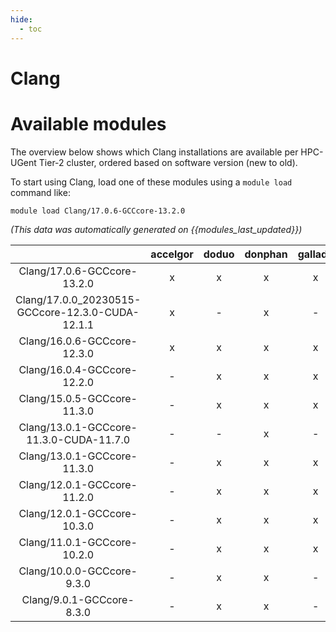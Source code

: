 ```yaml
---
hide:
  - toc
---
```


Clang
=====

# Available modules


The overview below shows which Clang installations are available per HPC-UGent Tier-2 cluster, ordered based on software version (new to old).

To start using Clang, load one of these modules using a `module load` command like:

```shell
module load Clang/17.0.6-GCCcore-13.2.0
```

*(This data was automatically generated on {{modules_last_updated}})*  

| |accelgor|doduo|donphan|gallade|joltik|shinx|skitty|
| :---: | :---: | :---: | :---: | :---: | :---: | :---: | :---: |
|Clang/17.0.6-GCCcore-13.2.0|x|x|x|x|-|x|x|
|Clang/17.0.0_20230515-GCCcore-12.3.0-CUDA-12.1.1|x|-|x|-|x|-|-|
|Clang/16.0.6-GCCcore-12.3.0|x|x|x|x|x|x|x|
|Clang/16.0.4-GCCcore-12.2.0|-|x|x|x|-|x|-|
|Clang/15.0.5-GCCcore-11.3.0|-|x|x|x|-|-|-|
|Clang/13.0.1-GCCcore-11.3.0-CUDA-11.7.0|-|-|x|-|-|-|-|
|Clang/13.0.1-GCCcore-11.3.0|-|x|x|x|-|x|-|
|Clang/12.0.1-GCCcore-11.2.0|-|x|x|x|-|-|-|
|Clang/12.0.1-GCCcore-10.3.0|-|x|x|x|-|-|-|
|Clang/11.0.1-GCCcore-10.2.0|-|x|x|x|-|-|-|
|Clang/10.0.0-GCCcore-9.3.0|-|x|x|-|-|-|-|
|Clang/9.0.1-GCCcore-8.3.0|-|x|x|-|-|-|-|
